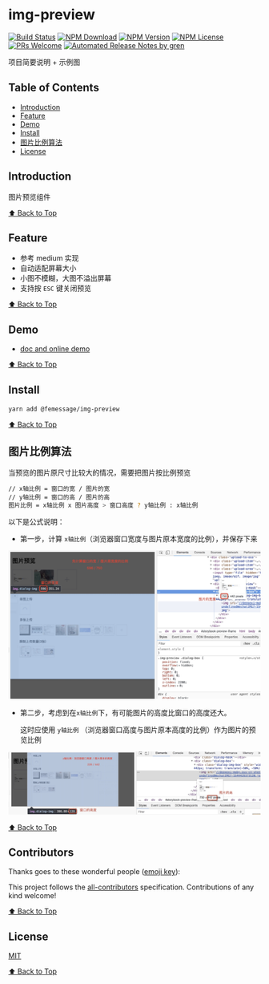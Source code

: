 # img-preview

[![Build Status](https://travis-ci.com/FEMessage/img-preview.svg?branch=master)](https://travis-ci.com/FEMessage/img-preview)
[![NPM Download](https://img.shields.io/npm/dm/@femessage/img-preview.svg)](https://www.npmjs.com/package/@femessage/img-preview)
[![NPM Version](https://img.shields.io/npm/v/@femessage/img-preview.svg)](https://www.npmjs.com/package/@femessage/img-preview)
[![NPM License](https://img.shields.io/npm/l/@femessage/img-preview.svg)](https://github.com/FEMessage/img-preview/blob/master/LICENSE)
[![PRs Welcome](https://img.shields.io/badge/PRs-welcome-brightgreen.svg)](https://github.com/FEMessage/img-preview/pulls)
[![Automated Release Notes by gren](https://img.shields.io/badge/%F0%9F%A4%96-release%20notes-00B2EE.svg)](https://github-tools.github.io/github-release-notes/)

项目简要说明 + 示例图

## Table of Contents <!-- omit in toc -->

* [Introduction](#introduction)
* [Feature](#feature)
* [Demo](#demo)
* [Install](#install)
* [图片比例算法](#图片比例算法)
* [License](#license)

## Introduction

图片预览组件

[⬆ Back to Top](#table-of-contents)

## Feature

* 参考 medium 实现
* 自动适配屏幕大小
* 小图不模糊，大图不溢出屏幕
* 支持按 `ESC` 键关闭预览

[⬆ Back to Top](#table-of-contents)

## Demo

* [doc and online demo](https://femessage.github.io/img-preview/)

[⬆ Back to Top](#table-of-contents)

## Install

```sh
yarn add @femessage/img-preview
```

[⬆ Back to Top](#table-of-contents)

## 图片比例算法

当预览的图片原尺寸比较大的情况，需要把图片按比例预览

```sh
// x轴比例 = 窗口的宽 / 图片的宽
// y轴比例 = 窗口的高 / 图片的高
图片比例 = x轴比例 x 图片高度 > 窗口高度 ? y轴比例 : x轴比例
```

以下是公式说明：

* 第一步，计算 `x轴比例`（浏览器窗口宽度与图片原本宽度的比例），并保存下来

![image-20181210204220704](./assets/WechatIMG5.jpeg)

* 第二步，考虑到在`x轴比例`下，有可能图片的高度比窗口的高度还大。

  这时应使用 `y轴比例` （浏览器窗口高度与图片原本高度的比例）作为图片的预览比例

![image-20181211141542119](./assets/WechatIMG61.jpeg)

[⬆ Back to Top](#table-of-contents)

## Contributors

Thanks goes to these wonderful people ([emoji key](https://allcontributors.org/docs/en/emoji-key)):

<!-- ALL-CONTRIBUTORS-LIST:START - Do not remove or modify this section -->

<!-- prettier-ignore -->
<!-- ALL-CONTRIBUTORS-LIST:END -->

This project follows the [all-contributors](https://github.com/all-contributors/all-contributors) specification. Contributions of any kind welcome!

[⬆ Back to Top](#table-of-contents)

## License

[MIT](./LICENSE)

[⬆ Back to Top](#table-of-contents)

